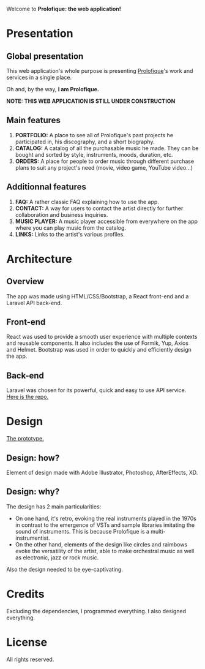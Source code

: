 Welcome to **Prolofique: the web application!**

# Presentation

## Global presentation

This web application's whole purpose is presenting [Prolofique](https://www.youtube.com/channel/UCVpEvxxlkiVtnDQ9RjXGBEQ)'s work and services in a single place.

Oh and, by the way, **I am Prolofique.**

**NOTE: THIS WEB APPLICATION IS STILL UNDER CONSTRUCTION**

## Main features

  1. **PORTFOLIO:** A place to see all of Prolofique's past projects he participated in, his discography, and a short biography.
  2. **CATALOG:** A catalog of all the purchasable music he made. They can be bought and sorted by style, instruments, moods, duration, etc.
  3. **ORDERS:** A place for people to order music through different purchase plans to suit any project's need (movie, video game, YouTube video...)

## Additionnal features

  1. **FAQ:** A rather classic FAQ explaining how to use the app.
  2. **CONTACT:** A way for users to contact the artist directly for further collaboration and business inquiries.
  3. **MUSIC PLAYER:** A music player accessible from everywhere on the app where you can play music from the catalog.
  4. **LINKS:** Links to the artist's various profiles.

# Architecture

## Overview

The app was made using HTML/CSS/Bootstrap, a React front-end and a Laravel API back-end.

## Front-end

React was used to provide a smooth user experience with multiple contexts and reusable components. It also includes the use of Formik, Yup, Axios and Helmet.
Bootstrap was used in order to quickly and efficiently design the app.

## Back-end

Laravel was chosen for its powerful, quick and easy to use API service. [Here is the repo.](https://github.com/azemazer/prolofiqueAPI)

# Design

[The prototype.](https://xd.adobe.com/view/53ce892e-c7fb-4913-b0c2-f34b04da23b4-069d/screen/9c4fc074-25f6-4dd0-b362-08472ebc4207/)

## Design: how?

Element of design made with Adobe Illustrator, Photoshop, AfterEffects, XD.

## Design: why?

The design has 2 main particularities:

- On one hand, it's retro, evoking the real instruments played in the 1970s in contrast to the emergence of VSTs and sample libraries imitating the sound of instruments. This is because Prolofique is a multi-instrumentist.
- On the other hand, elements of the design like circles and raimbows evoke the versatility of the artist, able to make orchestral music as well as electronic, jazz or rock music.

Also the design needed to be eye-captivating.

# Credits

Excluding the dependencies, I programmed everything.
I also designed everything.

# License

All rights reserved.

